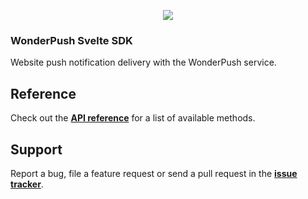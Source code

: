 
<p align="center"><img src="https://kybernetes.pl/wp-content/uploads/2022/10/Logo-Kybernetes.png"></p>

### WonderPush Svelte SDK

Website push notification delivery with the WonderPush service.

## Reference

Check out the [**API reference**](https://docs.wonderpush.com/docs/website-sdk-reference) for a list of available methods.

## Support

Report a bug, file a feature request or send a pull request in the [**issue tracker**](https://github.com/itsp-kybernetes/svelte-wonderpush/issues).
